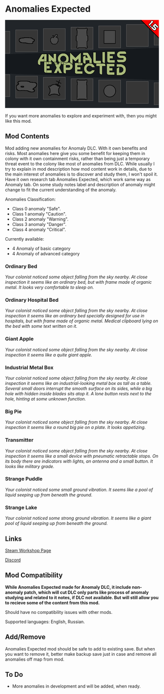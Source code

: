 # Anomalies Expected

![Text](/Mod%20Page/Images/Anomalies%20Expected.png)

If you want more anomalies to explore and experiment with, then you might like this mod.

## Mod Contents

Mod adding new anomalies for Anomaly DLC. With it own benefits and risks.
Most anomalies here give you some benefit for keeping them in colony with it own containment risks, rather than being just a temporary threat event to the colony like most of anomalies from DLC.
While usually I try to explain in mod description how mod content work in details, due to the main interest of anomalies is to discover and study them, I won't spoil it.
Have it own research tab Anomalies Expected, which work same way as Anomaly tab.
On some study notes label and description of anomaly might change to fit the current understanding of the anomaly.

Anomalies Classification:
* Class 0 anomaly "Safe".
* Class 1 anomaly "Caution".
* Class 2 anomaly "Warning".
* Class 3 anomaly "Danger".
* Class 4 anomaly "Critical".

Currently available:
* 4 Anomaly of basic category
* 4 Anomaly of advanced category

### Ordinary Bed

*Your colonist noticed some object falling from the sky nearby. At close inspection it seems like an ordinary bed, but with frame made of organic metal. It looks very comfortable to sleep on.*

### Ordinary Hospital Bed

*Your colonist noticed some object falling from the sky nearby. At close inspection it seems like an ordinary bed specially designed for use in hospitals, but with frame made of organic metal. Medical clipboard lying on the bed with some text written on it.*

### Giant Apple

*Your colonist noticed some object falling from the sky nearby. At close inspection it seems like a quite giant apple.*

### Industrial Metal Box

*Your colonist noticed some object falling from the sky nearby. At close inspection it seems like an industrial-looking metal box as tall as a table. Several small doors interrupt the smooth surface on its sides, while a big hole with hidden inside blades sits atop it. A lone button rests next to the hole, hinting at some unknown function.*

### Big Pie

*Your colonist noticed some object falling from the sky nearby. At close inspection it seems like a round big pie on a plate. It looks appetizing.*

### Transmitter

*Your colonist noticed some object falling from the sky nearby. At close inspection it seems like a small device with pneumatic retractable stops. On its body there are indicators with lights, an antenna and a small button. It looks like military grade.*

### Strange Puddle

*Your colonist noticed some small ground vibration. It seems like a pool of liquid seeping up from beneath the ground.*

### Strange Lake

*Your colonist noticed some strong ground vibration. It seems like a giant pool of liquid seeping up from beneath the ground.*

## Links

[Steam Workshop Page](https://steamcommunity.com/sharedfiles/filedetails/?id=3240752689)

[Discord](https://discord.gg/tKsBgzzTsG)

## Mod Compatibility

**While Anomalies Expected made for Anomaly DLC, it include non-anomaly patch, which will cut DLC only parts like process of anomaly studying and related to it notes, if DLC not available. But will still allow you to recieve some of the content from this mod.**

Should have no compatibility issues with other mods.

Supported languages: English, Russian.

## Add/Remove

Anomalies Expected mod should be safe to add to existing save. But when you want to remove it, better make backup save just in case and remove all anomalies off map from mod.

## To Do

- More anomalies in development and will be added, when ready.